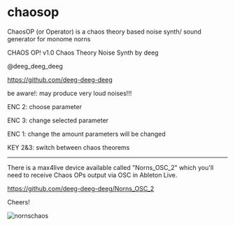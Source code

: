 # chaosop
ChaosOP (or Operator) is a chaos theory based noise synth/ sound generator for monome norns

CHAOS OP! v1.0
Chaos Theory Noise Synth
by deeg

@deeg_deeg_deeg

https://github.com/deeg-deeg-deeg

be aware!: may produce very
loud noises!!!

ENC 2: choose parameter

ENC 3: change selected parameter

ENC 1: change the amount parameters will be changed

KEY 2&3: switch between chaos theorems

-----------------------------------------

There is a max4live device available called "Norns_OSC_2" which you'll need to receive Chaos OPs output via OSC in Ableton Live. 

https://github.com/deeg-deeg-deeg/Norns_OSC_2

Cheers!


![nornschaos](https://user-images.githubusercontent.com/104967140/177141985-4b56a226-ea2c-445c-af18-4875870e10e6.jpg)



